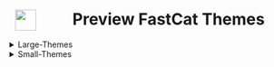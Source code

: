 # <img src="https://github.com/user-attachments/assets/4c636831-38fd-43b8-9ab7-d154574145d9" hspace="10" width="37"  align="left"/><p><center>Preview FastCat Themes</center>
<details>
<summary>Large-Themes</summary>
  
  Anime-Boy
  --
  
 <img src="https://github.com/user-attachments/assets/2ebeab84-1026-4143-9efa-f906e98940b4"><br>

  Anime-Girl
  --
  <img src="https://github.com/user-attachments/assets/1b56da0c-dc8c-48a9-9567-e96e497920ca" width="700" >
  
  Cat
  --
  
  <img src="https://github.com/user-attachments/assets/65eaa658-4647-4c83-962e-26f1cf212a07"><br>
  
  Saturn
  --
  <img src="https://github.com/user-attachments/assets/bb576812-f45a-4f48-b0bd-638157d765f7">

  Suse-Icons
  --
  <img src="https://github.com/user-attachments/assets/022e5b71-9fdf-4065-b24e-724065a1a36d">

  BatMan
  --
  <img src="https://github.com/user-attachments/assets/4f034abd-5fc4-48f8-852f-bd3051ef3d61">

  Jurassic
  --
  <img src="https://github.com/user-attachments/assets/721c26a4-e257-4143-8039-21cda93c2d2c">

  Scorpion
  --
  <img src="https://github.com/user-attachments/assets/81ceb07a-bab4-493c-a77e-4a05062904fd">

  Pentagram
  --
  <img src="https://github.com/user-attachments/assets/b68a6c35-461c-44c8-9f5c-ad190491599f">

  Death
  --
  <img src="https://github.com/user-attachments/assets/bc79bef2-4f37-48b9-82c0-d74c1bde82a6" width="700" >

  Simpsons
  --
  <img src="https://github.com/user-attachments/assets/1cef4cda-62e4-424c-9c27-77ff984b9afb" width="700">

  Rose
  --
  <img src="https://github.com/user-attachments/assets/178fa1f8-fbb2-4124-90f1-9196648e7b1b" width="700">

  Origami
  --
  <img src="https://github.com/user-attachments/assets/dd44b18e-4db7-48a1-96c0-828c87bba98d" width="700">

  Fedora
  --
  <img src="https://github.com/user-attachments/assets/5e98c3be-9371-4a60-87d2-0f0e9b58bcca" width="700">
  
  Arch
  --
  <img src="https://github.com/user-attachments/assets/49c743cc-6095-4b08-9253-7ddd1418e5f3" width="700">

  Groups
  --
  <img src="https://github.com/user-attachments/assets/1f81438a-5797-4abb-b01a-debe886c80e7" width="700">

</details>
<details>
<summary>Small-Themes</summary>

  MetoSpace
  --
  <img src="https://github.com/user-attachments/assets/e7aba1e8-b670-4c25-8266-ae2e2dac8903">

  Fast-Snail
  --
  <img src="https://github.com/user-attachments/assets/eb7fbba4-1369-4ea9-9587-48779f1ffa7b">

  Cat
  --
  <img src="https://github.com/user-attachments/assets/6f5e8a76-f8cb-4523-9d3d-145c8fd59581" width="300">

  Arch
  --
  <img src="https://github.com/user-attachments/assets/c1ff38ea-59ed-440c-944f-5cc13d1c0b6c">

  Minimal
  --
  <img src="https://github.com/user-attachments/assets/9c375e68-a813-435d-bf19-73571993db7a">
</details>
</details>
